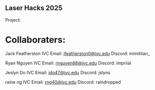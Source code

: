 ## Laser Hacks 2025
Project: 

# Collaboraters: 

Jack Featherston
IVC Email: jfeatherston0@ivc.edu
Discord: mimititan_

Ryan Nguyen
IVC Email: rnguyen88@ivc.edu
Discord: impriial

Jeslyn Do
IVC Email: jdo47@ivc.edu
Discord: jslyns

raine ng
IVC Email: rng40@ivc.edu
Discord: raindropped